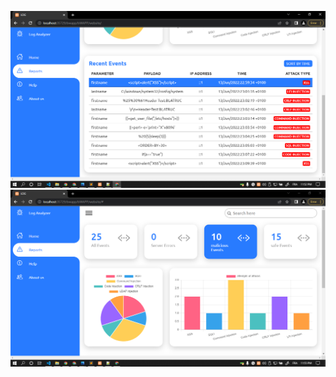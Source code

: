 ![alt text](https://github.com/rbih-boulanouar/log-analysis/blob/master/website/image/report0.PNG?raw=true)
![alt text](https://github.com/rbih-boulanouar/log-analysis/blob/master/website/image/report1.PNG?raw=true)
